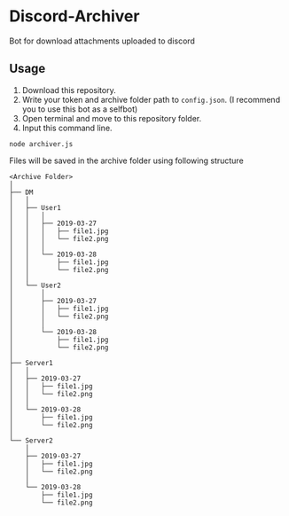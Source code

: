# Discord-Archiver
Bot for download attachments uploaded to discord

## Usage
1. Download this repository.
2. Write your token and archive folder path to `config.json`. (I recommend you to use this bot as a selfbot)
3. Open terminal and move to this repository folder.
4. Input this command line.
```
node archiver.js
```

Files will be saved in the archive folder using following structure

```
<Archive Folder>
│
├── DM
│   │
│   ├── User1
│   │   │
│   │   ├── 2019-03-27
│   │   │   ├── file1.jpg
│   │   │   └── file2.png
│   │   │
│   │   └── 2019-03-28
│   │       ├── file1.jpg
│   │       └── file2.png
│   │
│   └── User2
│       │
│       ├── 2019-03-27
│       │   ├── file1.jpg
│       │   └── file2.png
│       │
│       └── 2019-03-28
│           ├── file1.jpg
│           └── file2.png
│
├── Server1
│   │
│   ├── 2019-03-27
│   │   ├── file1.jpg
│   │   └── file2.png
│   │
│   └── 2019-03-28
│       ├── file1.jpg
│       └── file2.png
│
└── Server2
    │
    ├── 2019-03-27
    │   ├── file1.jpg
    │   └── file2.png
    │
    └── 2019-03-28
        ├── file1.jpg
        └── file2.png
```
